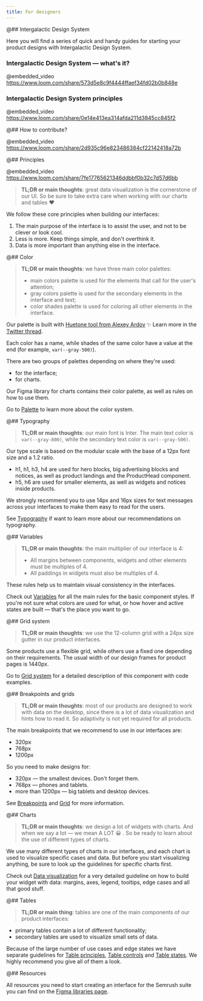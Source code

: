 ```yaml
---
title: For designers
---
```


@## Intergalactic Design System

Here you will find a series of quick and handy guides for starting your product designs with Intergalactic Design System.

### Intergalactic Design System — what's it?

@embedded_video https://www.loom.com/share/573d5e8c9f4444ffaef34fd02b0b848e

### Intergalactic Design System principles

@embedded_video https://www.loom.com/share/0e14e413ea314afda211d3845cc845f2

@## How to contribute?

@embedded_video https://www.loom.com/share/2d935c96e823486384cf22142418a72b

@## Principles

@embedded_video https://www.loom.com/share/7fe17765621346ddbbf0b32c7d57d6bb

> **TL;DR or main thoughts**: great data visualization is the cornerstone of our UI. So be sure to take extra care when working with our charts and tables ❤️

We follow these core principles when building our interfaces:

1. The main purpose of the interface is to assist the user, and not to be clever or look cool.
2. Less is more. Keep things simple, and don't overthink it.
3. Data is more important than anything else in the interface.

<!-- See [Principles](/core-principles/principles/) if you want to dive deeper and learn more about them. -->

@## Color

> **TL;DR or main thoughts**: we have three main color palettes:
>
> - main colors palette is used for the elements that call for the user's attention;
> - gray colors palette is used for the secondary elements in the interface and text;
> - color shades palette is used for coloring all other elements in the interface.

Our palette is built with [Huetone tool from Alexey Ardov](https://huetone.ardov.me/) ✨ Learn more in the [Twitter thread](https://twitter.com/ardovalexey/status/1447329411678806023).

Each color has a name, while shades of the same color have a value at the end (for example, `var(--gray-500)`).

There are two groups of palettes depending on where they're used:

- for the interface;
- for charts.

Our Figma library for charts contains their color palette, as well as rules on how to use them.

Go to [Palette](/style/palette/) to learn more about the color system.

@## Typography

> **TL;DR or main thoughts**: our main font is Inter. The main text color is `var(--gray-800)`, while the secondary text color is `var(--gray-500)`.

Our type scale is based on the modular scale with the base of a 12px font size and a 1.2 ratio.

- h1, h1, h3, h4 are used for hero blocks, big advertising blocks and notices, as well as product landings and the ProductHead component.
- h5, h6 are used for smaller elements, as well as widgets and notices inside products.

We strongly recommend you to use 14px and 16px sizes for text messages across your interfaces to make them easy to read for the users.

See [Typography](/style/typography/) if want to learn more about our recommendations on typography.

@## Variables

> **TL;DR or main thoughts**: the main multiplier of our interface is 4:
>
> - All margins between components, widgets and other elements must be multiples of 4.
> - All paddings in widgets must also be multiples of 4.

These rules help us to maintain visual consistency in the interfaces.

Check out [Variables](/style/variables/) for all the main rules for the basic component styles. If you're not sure what colors are used for what, or how hover and active states are built — that's the place you want to go.

@## Grid system

> **TL;DR or main thoughts**: we use the 12-column grid with a 24px size gutter in our product interfaces.

Some products use a flexible grid, while others use a fixed one depending on their requirements. The usual width of our design frames for product pages is 1440px.

Go to [Grid system](/layout/grid-system) for a detailed description of this component with code examples.

@## Breakpoints and grids

> **TL;DR or main thoughts**: most of our products are designed to work with data on the desktop, since there is a lot of data visualization and hints how to read it. So adaptivity is not yet required for all products.

The main breakpoints that we recommend to use in our interfaces are:

- 320px
- 768px
- 1200px

So you need to make designs for:

- 320px — the smallest devices. Don't forget them.
- 768px — phones and tablets.
- more than 1200px — big tablets and desktop devices.

See [Breakpoints](/layout/breakpoints/) and [Grid](/layout/grid-system/) for more information.

@## Charts

> **TL;DR or main thoughts**: we design a lot of widgets with charts. And when we say a lot — we mean A LOT 😀 . So be ready to learn about the use of different types of charts.

We use many different types of charts in our interfaces, and each chart is used to visualize specific cases and data. But before you start visualizing anything, be sure to look up the guidelines for specific charts first.

Check out [Data visualization](/data-display/chart/) for a very detailed guideline on how to build your widget with data: margins, axes, legend, tooltips, edge cases and all that good stuff.

@## Tables

> **TL;DR or main thing**: tables are one of the main components of our product interfaces:

- primary tables contain a lot of different functionality;
- secondary tables are used to visualize small sets of data.

Because of the large number of use cases and edge states we have separate guidelines for [Table principles](/table-group/table/), [Table controls](/table-group/table-controls/) and [Table states](/table-group/table-states/). We highly recommend you give all of them a look.

@## Resources

All resources you need to start creating an interface for the Semrush suite you can find on the [Figma libraries page](/get-started-guide/work-figma/).
